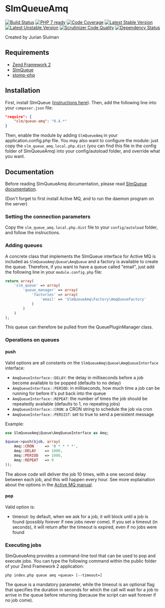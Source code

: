 SlmQueueAmq
==================

[![Build Status](https://travis-ci.org/juriansluiman/SlmQueueAmq.png?branch=master)](https://travis-ci.org/juriansluiman/SlmQueueAmq)
[![PHP 7 ready](http://php7ready.timesplinter.ch/juriansluiman/SlmQueueAmq/badge.svg)](https://travis-ci.org/juriansluiman/SlmQueueAmq)
[![Code Coverage](https://scrutinizer-ci.com/g/juriansluiman/SlmQueueAmq/badges/coverage.png?b=master)](https://scrutinizer-ci.com/g/juriansluiman/SlmQueueAmq/?branch=master)
[![Latest Stable Version](https://poser.pugx.org/slm/queue-amq/v/stable)](https://packagist.org/packages/slm/queue-amq)
[![Latest Unstable Version](https://poser.pugx.org/slm/queue-amq/v/unstable)](https://packagist.org/packages/slm/queue-amq)
[![Scrutinizer Code Quality](https://scrutinizer-ci.com/g/juriansluiman/SlmQueueAmq/badges/quality-score.png?b=master)](https://scrutinizer-ci.com/g/juriansluiman/SlmQueueAmq/?branch=master)
[![Dependency Status](https://www.versioneye.com/user/projects/5541dd2e6f83444162000208/badge.svg?style=flat)](https://www.versioneye.com/user/projects/5541dd2e6f83444162000208)


Created by Jurian Sluiman


Requirements
------------
* [Zend Framework 2](https://github.com/zendframework/zf2)
* [SlmQueue](https://github.com/juriansluiman/SlmQueue)
* [stomp-php](https://github.com/dejanb/stomp-php)

Installation
------------

First, install SlmQueue ([instructions here](https://github.com/juriansluiman/SlmQueue/blob/master/README.md)). Then,
add the following line into your `composer.json` file:

```json
"require": {
    "slm/queue-amq": "0.4.*"
}
```

Then, enable the module by adding `SlmQueueAmq` in your application.config.php file. You may also want to
configure the module: just copy the `slm_queue_amq.local.php.dist` (you can find this file in the config
folder of SlmQueueAmq) into your config/autoload folder, and override what you want.


Documentation
-------------

Before reading SlmQueueAmq documentation, please read [SlmQueue documentation](https://github.com/juriansluiman/SlmQueue).

(Don't forget to first install Active MQ, and to run the daemon program on the server)


### Setting the connection parameters

Copy the `slm_queue_amq.local.php.dist` file to your `config/autoload` folder, and follow the instructions.


### Adding queues

A concrete class that implements the SlmQueue interface for Active MQ is included
as `SlmQueueAmq\Queue\AmqQueue` and a factory is available to create the queue.
Therefore, if you want to have a queue called "email", just add the following line in your
`module.config.php` file:

```php
return array(
    'slm_queue' => array(
        'queue_manager' => array(
            'factories' => array(
                'email' => 'SlmQueueAmq\Factory\AmqQueueFactory'
            )
        )
    )
);
```

This queue can therefore be pulled from the QueuePluginManager class.


### Operations on queues

#### push

Valid options are all constants on the `SlmQueueAmq\Queue\AmqQueueInterface` interface:

* `AmqQueueInterface::DELAY`: the delay in milliseconds before a job become available to be popped (defaults to no delay)
* `AmqQueueInterface::PERIOD`: in milliseconds, how much time a job can be running for before it's put back into the queue
* `AmqQueueInterface::REPEAT`: the number of times the job should be repeatedly available (defaults to 1, no repeating jobs)
* `AmqQueueInterface::CRON`: a CRON string to schedule the job via cron
* `AmqQueueInterface::PERSIST`: set to true to send a persistent message

Example:

```php
use SlmQueueAmq\Queue\AmqQueueInterface as Amq;

$queue->push($job, array(
    Amq::CRON     => '0 * * * *',
    Amq::DELAY    => 1000,
    Amq::PERIOD   => 1000,
    Amq::REPEAT   => 9
));
```

The above code will deliver the job 10 times, with a one second delay between
each job, and this will happen every hour. See more explaination about the
options in the [Active MQ manual](http://activemq.apache.org/nms/stomp-delayed-and-scheduled-message-feature.html).

#### pop

Valid option is:

* timeout: by default, when we ask for a job, it will block until a job is found (possibly forever if new jobs never
come). If you set a timeout (in seconds), it will return after the timeout is expired, even if no jobs were found

### Executing jobs

SlmQueueAmq provides a command-line tool that can be used to pop and execute jobs. You can type the following
command within the public folder of your Zend Framework 2 application:

`php index.php queue amq <queue> [--timeout=]`

The queue is a mandatory parameter, while the timeout is an optional flag that specifies the duration in seconds
for which the call will wait for a job to arrive in the queue before returning (because the script can wait forever
if no job come).
